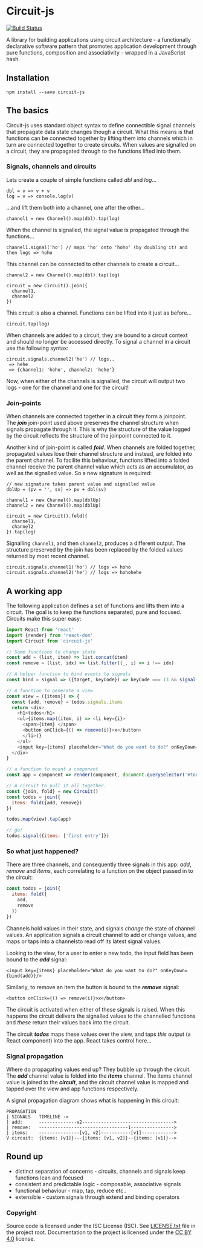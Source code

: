 # Circuit-js

[![Build Status](https://travis-ci.org/philtoms/circuit-js.svg?branch=master)](https://travis-ci.org/philtoms/circuit-js)

A library for building applications using circuit architecture - a functionally declarative software pattern that promotes application development through pure functions, composition and associativity - wrapped in a JavaScript hash.

## Installation
```shell
npm install --save circuit-js
```

## The basics
Circuit-js uses standard object syntax to define connectible signal channels that propagate data state changes though a circuit. What this means is that functions can be connected together by lifting them into channels which in turn are connected together to create circuits. When values are signalled on a circuit, they are propagated through to the functions lifted into them.

### Signals, channels and circuits
Lets create a couple of simple functions called *dbl* and *log*...

`dbl = v => v + v`<br/>
`log = v => console.log(v)`

...and lift them both into a channel, one after the other...

`channel1 = new Channel().map(dbl).tap(log)`

When the channel is signalled, the signal value is propagated through the functions...

`channel1.signal('ho') // maps 'ho' onto 'hoho' (by doubling it) and then logs => hoho`

This channel can be connected to other channels to create a circuit...

```
channel2 = new Channel().map(dbl).tap(log)

circuit = new Circuit().join({
  channel1,
  channel2
})
```

This circuit is also a channel. Functions can be lifted into it just as before...

`circuit.tap(log)`

When channels are added to a circuit, they are bound to a circuit context and should no longer be accessed directly. To signal a channel in a circuit use the following syntax:

```
circuit.signals.channel2('he') // logs..
 => hehe
 => {channel1: 'hoho', channel2: 'hehe'}
```
Now, when either of the channels is signalled, the circuit will output two logs - one for the channel and one for the circuit!

### Join-points
When channels are connected together in a circuit they form a joinpoint. The ***join*** join-point used above preserves the channel structure when signals propagate through it. This is why the structure of the value logged by the circuit reflects the structure of the joinpoint connected to it.

Another kind of join-point is called ***fold***. When channels are folded together, propagated values lose their channel structure and instead, are folded into the parent channel. To facilite this behaviour, functions lifted into a folded channel receive the parent channel value which acts as an accumulator, as well as the signalled value. So a new signature is required:

```
// new signature takes parent value and signalled value
dblUp = (pv = '', sv) => pv + dbl(sv)

channel1 = new Channel().map(dblUp)
channel2 = new Channel().map(dblUp)

circuit = new Circuit().fold({
  channel1,
  channel2
}).tap(log)
```
Signalling `channel1`, and then `channel2`, produces a different output. The structure preserved by the join has been replaced by the folded values returned by most recent channel.

```
circuit.signals.channel1('ho') // logs => hoho
circuit.signals.channel2('he') // logs => hohohehe
```

## A working app

The following application defines a set of functions and lifts them into a circuit. The goal is to keep the functions separated, pure and focused. Circuits make this super easy:

```javascript
import React from 'react'
import {render} from 'react-dom'
import Circuit from 'circuit-js'

// Some functions to change state
const add = (list, item) => list.concat(item)
const remove = (list, idx) => list.filter((_, i) => i !== idx)

// A helper function to bind events to signals
const bind = signal => ({target, keyCode}) => keyCode === 13 && signal(target.value)

// A function to generate a view
const view = ({items}) => {
  const {add, remove} = todos.signals.items
  return <div>
    <h1>todos</h1>
    <ul>{items.map((item, i) => <li key={i}>
      <span>{item} </span>
      <button onClick={() => remove(i)}>x</button>
      </li>)}
    </ul>
    <input key={items} placeholder="What do you want to do?" onKeyDown={bind(add)}/>
  </div>
}

// a function to mount a component
const app = component => render(component, document.querySelector('#todo'))

// A circuit to pull it all together.
const {join, fold} = new Circuit()
const todos = join({
  items: fold({add, remove})
})

todos.map(view).tap(app)

// go!
todos.signal({items: ['first entry']})
```

### So what just happened?

There are three channels, and consequently three signals in this app: *add*, *remove* and *items*, each correlating to a function on the object passed in to the circuit:

```javascript
const todos = join({
  items: fold({
    add,
    remove
  })
})
```

Channels hold values in their state, and signals *change* the state of channel values. An application signals a circuit channel to add or change values, and maps or taps into a channelsto read off its latest signal values.

Looking to the view, for a user to enter a new todo, the input field has been bound to the ***add*** signal:

```<input key={items} placeholder="What do you want to do?" onKeyDown={bind(add)}/>```

Similarly, to remove an item the button is bound to the ***remove*** signal:

```<button onClick={() => remove(i)}>x</button>```

The circuit is activated when either of these signals is raised. When this happens the circuit delivers the signalled values to the channelled functions and *these* return their values back into the circuit.

The circuit ***todos*** maps these values over the view, and taps *this* output (a React component) into the app. React takes control here...

### Signal propagation
Where do propagating values end up? They bubble up through the circuit. The ***add*** channel value is folded into the ***items***  channel. The items channel value is joined to the ***circuit***, and the circuit channel value is mapped and tapped over the view and app functions respectively.

A signal propagation diagram shows what is happening in this circuit:

```
PROPAGATION
| SIGNALS   TIMELINE ->
| add:      --------------v2---------------------------------->
| remove:   ---------------------------------1---------------->
| items:    ---------------[v1, v2]-----------[v1]------------>
V circuit:  {items: [v1]}---{items: [v1, v2]}--{items: [v1]}-->
```

## Round up

* distinct separation of concerns - circuits, channels and signals keep functions lean and focused
* consistent and predictable logic - composable, associative signals
* functional behaviour - map, tap, reduce etc..
* extensible - custom signals through extend and binding operators

### Copyright

Source code is licensed under the ISC License (ISC). See [LICENSE.txt](./LICENSE.txt)
file in the project root. Documentation to the project is licensed under the
[CC BY 4.0](http://creativecommons.org/licenses/by/4.0/) license.

